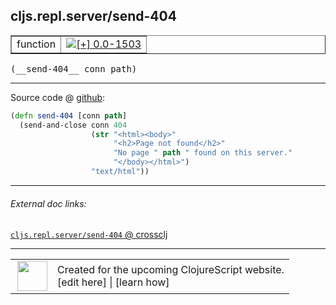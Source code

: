 ## cljs.repl.server/send-404



 <table border="1">
<tr>
<td>function</td>
<td><a href="https://github.com/cljsinfo/cljs-api-docs/tree/0.0-1503"><img valign="middle" alt="[+] 0.0-1503" title="Added in 0.0-1503" src="https://img.shields.io/badge/+-0.0--1503-lightgrey.svg"></a> </td>
</tr>
</table>


 <samp>
(__send-404__ conn path)<br>
</samp>

---







Source code @ [github](https://github.com/clojure/clojurescript/blob/r2173/src/clj/cljs/repl/server.clj#L130-L136):

```clj
(defn send-404 [conn path]
  (send-and-close conn 404
                  (str "<html><body>"
                       "<h2>Page not found</h2>"
                       "No page " path " found on this server."
                       "</body></html>")
                  "text/html"))
```

<!--
Repo - tag - source tree - lines:

 <pre>
clojurescript @ r2173
└── src
    └── clj
        └── cljs
            └── repl
                └── <ins>[server.clj:130-136](https://github.com/clojure/clojurescript/blob/r2173/src/clj/cljs/repl/server.clj#L130-L136)</ins>
</pre>

-->

---



###### External doc links:

[`cljs.repl.server/send-404` @ crossclj](http://crossclj.info/fun/cljs.repl.server/send-404.html)<br>

---

 <table>
<tr><td>
<img valign="middle" align="right" width="48px" src="http://i.imgur.com/Hi20huC.png">
</td><td>
Created for the upcoming ClojureScript website.<br>
[edit here] | [learn how]
</td></tr></table>

[edit here]:https://github.com/cljsinfo/cljs-api-docs/blob/master/cljsdoc/cljs.repl.server_send-404.cljsdoc
[learn how]:https://github.com/cljsinfo/cljs-api-docs/wiki/cljsdoc-files

<!--

This information was too distracting to show to readers, but I'll leave it
commented here since it is helpful to:

- pretty-print the data used to generate this document
- and show how to retrieve that data



The API data for this symbol:

```clj
{:ns "cljs.repl.server",
 :name "send-404",
 :type "function",
 :signature ["[conn path]"],
 :source {:code "(defn send-404 [conn path]\n  (send-and-close conn 404\n                  (str \"<html><body>\"\n                       \"<h2>Page not found</h2>\"\n                       \"No page \" path \" found on this server.\"\n                       \"</body></html>\")\n                  \"text/html\"))",
          :title "Source code",
          :repo "clojurescript",
          :tag "r2173",
          :filename "src/clj/cljs/repl/server.clj",
          :lines [130 136]},
 :full-name "cljs.repl.server/send-404",
 :full-name-encode "cljs.repl.server_send-404",
 :history [["+" "0.0-1503"]]}

```

Retrieve the API data for this symbol:

```clj
;; from Clojure REPL
(require '[clojure.edn :as edn])
(-> (slurp "https://raw.githubusercontent.com/cljsinfo/cljs-api-docs/catalog/cljs-api.edn")
    (edn/read-string)
    (get-in [:symbols "cljs.repl.server/send-404"]))
```

-->
